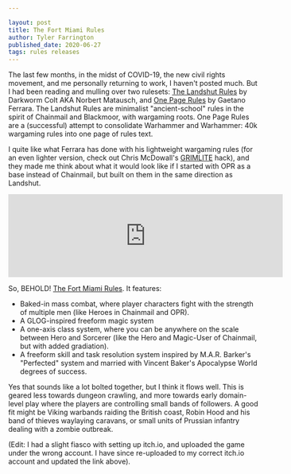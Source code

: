 ```yaml
---

layout: post
title: The Fort Miami Rules
author: Tyler Farrington
published_date: 2020-06-27
tags: rules releases
---
```


The last few months, in the midst of COVID-19, the new civil rights movement, and me personally returning to work, I haven't posted much. But I had been reading and mulling over two rulesets: [The Landshut Rules](http://darkwormcolt.blogspot.com/p/landshut-rules.html) by Darkworm Colt AKA Norbert Matausch, and [One Page Rules](https://onepagerules.com/) by Gaetano Ferrara. The Landshut Rules are minimalist "ancient-school" rules in the spirit of Chainmail and Blackmoor, with wargaming roots.  One Page Rules are a (successful) attempt to consolidate Warhammer and Warhammer: 40k wargaming rules into one page of rules text.

I quite like what Ferrara has done with his lightweight wargaming rules (for an even lighter version, check out Chris McDowall's [GRIMLITE](http://www.bastionland.com/2020/05/grimlite.html) hack), and they made me think about what it would look like if I started with OPR as a base instead of Chainmail, but built on them in the same direction as Landshut.

<iframe frameborder="0" src="https://itch.io/embed/683217" width="552" height="167"><a href="https://underwaterowlbear.itch.io/the-fort-miami-rules">The Fort Miami Rules by Underwater Owlbear Games</a></iframe>

So, BEHOLD! [The Fort Miami Rules](https://underwaterowlbear.itch.io/the-fort-miami-rules). It features:

- Baked-in mass combat, where player characters fight with the strength of multiple men (like Heroes in Chainmail and OPR).
- A GLOG-inspired freeform magic system
- A one-axis class system, where you can be anywhere on the scale between Hero and Sorcerer (like the Hero and Magic-User of Chainmail, but with added gradiation).
- A freeform skill and task resolution system inspired by M.A.R. Barker's "Perfected" system and married with Vincent Baker's Apocalypse World degrees of success.

Yes that sounds like a lot bolted together, but I think it flows well. This is geared less towards dungeon crawling, and more towards early domain-level play where the players are controlling small bands of followers. A good fit might be Viking warbands raiding the British coast, Robin Hood and his band of thieves waylaying caravans, or small units of Prussian infantry dealing with a zombie outbreak.

(Edit: I had a slight fiasco with setting up itch.io, and uploaded the game under the wrong account. I have since re-uploaded to my correct itch.io account and updated the link above).
